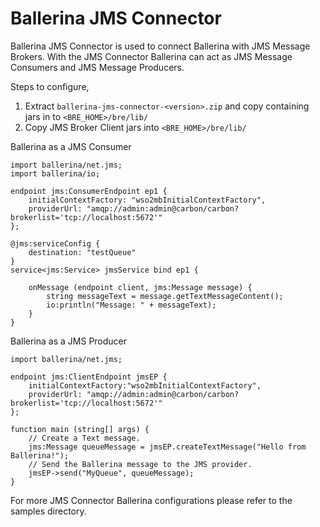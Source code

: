 # Ballerina JMS Connector

Ballerina JMS Connector is used to connect Ballerina with JMS Message Brokers. With the JMS Connector Ballerina can act as JMS Message Consumers and JMS Message Producers.

Steps to configure,
1. Extract `ballerina-jms-connector-<version>.zip` and copy containing jars in to `<BRE_HOME>/bre/lib/`
2. Copy JMS Broker Client jars into `<BRE_HOME>/bre/lib/`

Ballerina as a JMS Consumer

```ballerina
import ballerina/net.jms;
import ballerina/io;

endpoint jms:ConsumerEndpoint ep1 {
    initialContextFactory: "wso2mbInitialContextFactory",
    providerUrl: "amqp://admin:admin@carbon/carbon?brokerlist='tcp://localhost:5672'"
};

@jms:serviceConfig {
    destination: "testQueue"
}
service<jms:Service> jmsService bind ep1 {

    onMessage (endpoint client, jms:Message message) {
        string messageText = message.getTextMessageContent();
        io:println("Message: " + messageText);
    }
}
````
    
 
Ballerina as a JMS Producer

```ballerina
import ballerina/net.jms;

endpoint jms:ClientEndpoint jmsEP {
    initialContextFactory:"wso2mbInitialContextFactory",
    providerUrl: "amqp://admin:admin@carbon/carbon?brokerlist='tcp://localhost:5672'"
};

function main (string[] args) {
    // Create a Text message.
    jms:Message queueMessage = jmsEP.createTextMessage("Hello from Ballerina!");
    // Send the Ballerina message to the JMS provider.
    jmsEP->send("MyQueue", queueMessage);
}

````
     


 For more JMS Connector Ballerina configurations please refer to the samples directory.

